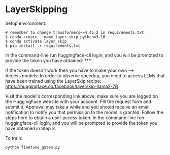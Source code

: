 # LayerSkipping

Setup environment:

```
# remember to change transformers==4.45.2 in requirements.txt
$ conda create --name layer_skip python=3.10
$ conda activate layer_skip
$ pip install -r requirements.txt
```

In the command-line run huggingface-cli login, and you will be prompted to provide the token you have obtained: \*\*\*

If the token doesn't work then you have to make your own --><br/>
Access models: In order to observe speedup, you need to access LLMs that have been trained using the LayerSkip recipe: https://huggingface.co/facebook/layerskip-llama2-7B

Visit the model's corresponding link above, make sure you are logged on the HuggingFace website with your account.
Fill the request form and submit it. Approval may take a while and you should receive an email notification to notify you that permission to the model is granted.
Follow the steps here to obtain a user access token.
In the command-line run huggingface-cli login, and you will be prompted to provide the token you have obtained in Step 3.

To train:

```
python finetune_gates.py
```
